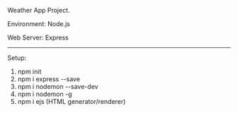 Weather App Project.

Environment: Node.js

Web Server: Express

---

Setup:

1. npm init
2. npm i express --save
3. npm i nodemon --save-dev
4. npm i nodemon -g
5. npm i ejs (HTML generator/renderer)
